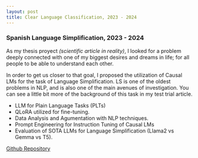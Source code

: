 ```yaml
---
layout: post
title: Clear Language Classification, 2023 - 2024
---
```


### Spanish Language Simplification, 2023 - 2024

As my thesis proyect *(scientific article in reality)*, I looked for a problem deeply connected with one of my biggest desires and dreams in life; for all people to be able to understand each other.

In order to get us closer to that goal, I proposed the utilization of Causal LMs for the task of Language Simplification. LS is one of the oldest problems in NLP, and is also one of the main avenues of investigation. You can see a little bit more of the background of this task in my test trial article. 

- LLM for Plain Language Tasks (PLTs)
- QLoRA utilized for fine-tuning.
- Data Analysis and Agumentation with NLP techniques.
- Prompt Engineering for Instruction Tuning of Causal LMs
- Evaluation of SOTA LLMs for Language Simplification (Llama2 vs Gemma vs T5).

[Github Repository](https://github.com/joseandresv/SpanishLanguageSimplification)